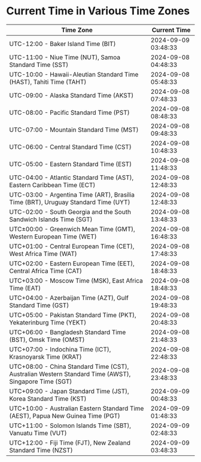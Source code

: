 # Current Time in Various Time Zones

| Time Zone | Current Time |
|-----------|--------------|
| UTC-12:00 - Baker Island Time (BIT) | 2024-09-09 03:48:33 |
| UTC-11:00 - Niue Time (NUT), Samoa Standard Time (SST) | 2024-09-08 04:48:33 |
| UTC-10:00 - Hawaii-Aleutian Standard Time (HAST), Tahiti Time (TAHT) | 2024-09-08 05:48:33 |
| UTC-09:00 - Alaska Standard Time (AKST) | 2024-09-08 07:48:33 |
| UTC-08:00 - Pacific Standard Time (PST) | 2024-09-08 08:48:33 |
| UTC-07:00 - Mountain Standard Time (MST) | 2024-09-08 09:48:33 |
| UTC-06:00 - Central Standard Time (CST) | 2024-09-08 10:48:33 |
| UTC-05:00 - Eastern Standard Time (EST) | 2024-09-08 11:48:33 |
| UTC-04:00 - Atlantic Standard Time (AST), Eastern Caribbean Time (ECT) | 2024-09-08 12:48:33 |
| UTC-03:00 - Argentina Time (ART), Brasília Time (BRT), Uruguay Standard Time (UYT) | 2024-09-08 12:48:33 |
| UTC-02:00 - South Georgia and the South Sandwich Islands Time (SGT) | 2024-09-08 13:48:33 |
| UTC±00:00 - Greenwich Mean Time (GMT), Western European Time (WET) | 2024-09-08 16:48:33 |
| UTC+01:00 - Central European Time (CET), West Africa Time (WAT) | 2024-09-08 17:48:33 |
| UTC+02:00 - Eastern European Time (EET), Central Africa Time (CAT) | 2024-09-08 18:48:33 |
| UTC+03:00 - Moscow Time (MSK), East Africa Time (EAT) | 2024-09-08 18:48:33 |
| UTC+04:00 - Azerbaijan Time (AZT), Gulf Standard Time (GST) | 2024-09-08 19:48:33 |
| UTC+05:00 - Pakistan Standard Time (PKT), Yekaterinburg Time (YEKT) | 2024-09-08 20:48:33 |
| UTC+06:00 - Bangladesh Standard Time (BST), Omsk Time (OMST) | 2024-09-08 21:48:33 |
| UTC+07:00 - Indochina Time (ICT), Krasnoyarsk Time (KRAT) | 2024-09-08 22:48:33 |
| UTC+08:00 - China Standard Time (CST), Australian Western Standard Time (AWST), Singapore Time (SGT) | 2024-09-08 23:48:33 |
| UTC+09:00 - Japan Standard Time (JST), Korea Standard Time (KST) | 2024-09-09 00:48:33 |
| UTC+10:00 - Australian Eastern Standard Time (AEST), Papua New Guinea Time (PGT) | 2024-09-09 01:48:33 |
| UTC+11:00 - Solomon Islands Time (SBT), Vanuatu Time (VUT) | 2024-09-09 02:48:33 |
| UTC+12:00 - Fiji Time (FJT), New Zealand Standard Time (NZST) | 2024-09-09 03:48:33 |
